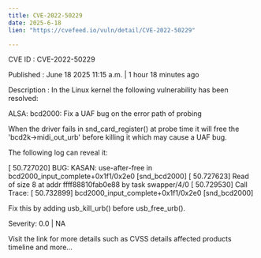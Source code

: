 ```yaml
---
title: CVE-2022-50229
date: 2025-6-18
lien: "https://cvefeed.io/vuln/detail/CVE-2022-50229"

---
```


CVE ID : CVE-2022-50229

Published :  June 18
2025
11:15 a.m. | 1 hour
18 minutes ago

Description : In the Linux kernel
the following vulnerability has been resolved:

ALSA: bcd2000: Fix a UAF bug on the error path of probing

When the driver fails in snd_card_register() at probe time
it will free
the 'bcd2k->midi_out_urb' before killing it
which may cause a UAF bug.

The following log can reveal it:

[   50.727020] BUG: KASAN: use-after-free in bcd2000_input_complete+0x1f1/0x2e0 [snd_bcd2000]
[   50.727623] Read of size 8 at addr ffff88810fab0e88 by task swapper/4/0
[   50.729530] Call Trace:
[   50.732899]  bcd2000_input_complete+0x1f1/0x2e0 [snd_bcd2000]

Fix this by adding usb_kill_urb() before usb_free_urb().

Severity: 0.0 | NA

Visit the link for more details
such as CVSS details
affected products
timeline
and more...
